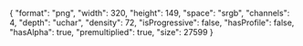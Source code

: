 {
  "format": "png",
  "width": 320,
  "height": 149,
  "space": "srgb",
  "channels": 4,
  "depth": "uchar",
  "density": 72,
  "isProgressive": false,
  "hasProfile": false,
  "hasAlpha": true,
  "premultiplied": true,
  "size": 27599
}